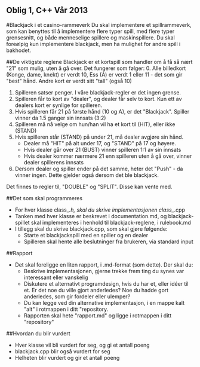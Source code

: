 Oblig 1, C++ Vår 2013
----------------------------------------------------

#Blackjack i et casino-rammeverk
Du skal implementere et spillrammeverk, som kan benyttes til å implementere flere typer spill, med flere typer grensesnitt, og både menneselige spillere og maskinspillere. Du skal foreølpig kun implementere blackjack, men ha mulighet for andre spill i bakhodet.

##De viktigste reglene
Blackjack er et kortspill som handler om å få så nært "21" som mulig, uten å gå over. Det fungerer som følger:
0. Alle billedkort (Konge, dame, knekt) er verdt 10, Ess (A) er verdt 1 eller 11 - det som gir "best" hånd. Andre kort er verdt sitt "tall" (også 10)
1. Spilleren satser penger. I våre blackjack-regler er det ingen grense.
2. Spilleren får to kort av "dealer", og dealer får selv to kort. Kun ett av dealers kort er synlige for spilleren.
3. Hvis spilleren får 21 på første hånd (10 og A), er det "Blackjack". Spiller vinner da 1.5 ganger sin innsats (3:2)
4. Spilleren må nå velge om hun/han vil ha et kort til (HIT), eller ikke (STAND)
5. Hvis spilleren står (STAND) på under 21, må dealer avgjøre sin hånd. 
   - Dealer må "HIT" på alt under 17, og "STAND" på 17 og høyere.
   - Hvis dealer går over 21 (BUST) vinner spilleren 1:1 av sin innsats
   - Hvis dealer kommer nærmere 21 enn spilleren uten å gå over, vinner dealer spillerens innsats
6. Dersom dealer og spiller ender på det samme, heter det "Push" - da vinner ingen. Dette gjelder også dersom det ble blackjack.

Det finnes to regler til, "DOUBLE" og "SPLIT". Disse kan vente med.

##Det som skal programmeres
- For hver klasse class_*.h, skal du skrive implementasjonen class_*.cpp
- Tanken med hver klasse er beskrevet i documentation.md, og blackjack-spillet skal implementeres i henhold til blackjack-reglene, i rulebook.md
- I tillegg skal du skrive blackjack.cpp, som skal gjøre følgende:
  - Starte et blackjackspill med en spiller og en dealer
  - Spilleren skal hente alle beslutninger fra brukeren, via standard input

##Rapport
- Det skal foreligge en liten rapport, i .md-format (som dette). Der skal du:
  - Beskrive implementasjonen, gjerne trekke frem ting du synes var interessant eller vanskelig
  - Diskutere et alternativt programdesign, hvis du har et, eller idéer til et. Er det noe du ville gjort anderledes? Noe du hadde gort anderledes, som gir fordeler eller ulemper?
  - Du kan legge ved din alternative implementasjon, i en mappe kalt "alt" i rotmappen i ditt "repository.
  - Rapporten skal hete "rapport.md" og ligge i rotmappen i ditt "repository"
  
##Hvordan du blir vurdert
- Hver klasse vil bli vurdert for seg, og gi et antall poeng
- blackjack.cpp blir også vurdert for seg
- Helheten blir vurdert og gir et antall poeng

